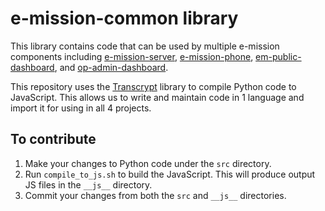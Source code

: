 # e-mission-common library

This library contains code that can be used by multiple e-mission components including [e-mission-server](https://github.com/e-mission/e-mission-server), [e-mission-phone](https://github.com/e-mission/e-mission-phone), [em-public-dashboard](https://github.com/e-mission/em-public-dashboard), and [op-admin-dashboard](https://github.com/e-mission/op-admin-dashboard).

This repository uses the [Transcrypt](https://www.transcrypt.org/) library to compile Python code to JavaScript. This allows us to write and maintain code in 1 language and import it for using in all 4 projects.

## To contribute

1. Make your changes to Python code under the `src` directory.
2. Run `compile_to_js.sh` to build the JavaScript. This will produce output JS files in the `__js__` directory.
3. Commit your changes from both the `src` and `__js__` directories.
